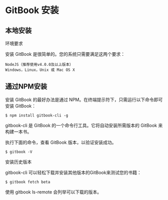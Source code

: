 # GitBook 安装

## 本地安装

环境要求

安装 GitBook 是很简单的。您的系统只需要满足这两个要求：

```
NodeJS（推荐使用v4.0.0及以上版本）
Windows，Linux，Unix 或 Mac OS X
```

## 通过NPM安装

安装 GitBook 的最好办法是通过 NPM。在终端提示符下，只需运行以下命令即可安装 GitBook：

```
$ npm install gitbook-cli -g
```

gitbook-cli 是 GitBook 的一个命令行工具。它将自动安装所需版本的 GitBook 来构建一本书。

执行下面的命令，查看 GitBook 版本，以验证安装成功。

```
$ gitbook -V
```

安装历史版本

gitbook-cli 可以轻松下载并安装其他版本的GitBook来测试您的书籍：

```
$ gitbook fetch beta
```

使用 gitbook ls-remote 会列举可以下载的版本。